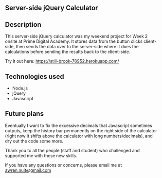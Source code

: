 ## Server-side jQuery Calculator

## Description
This server-side jQuery calculator was my weekend project for Week 2 onsite at Prime Digital Academy. It stores data from the button clicks client-side, then sends the data over to the server-side where it does the calculations before sending the results back to the client-side.

Try it out here: https://still-brook-78952.herokuapp.com/

## Technologies used
- Node.js
- jQuery
- Javascript

## Future plans
Eventually I want to fix the excessive decimals that Javascript sometimes outputs, keep the history bar permanently on the right side of the calculator (right now it shifts above the calculator with long numbers/decimals), and dry out the code some more.

Thank you to all the people (staff and student) who challenged and supported me with these new skills.

If you have any questions or concerns, please email me at awren.nuit@gmail.com
